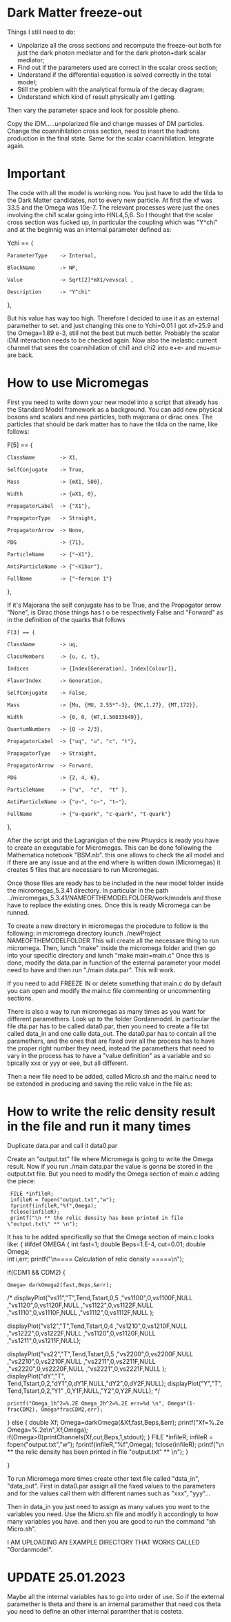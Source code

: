 # Dark Matter freeze-out

Things I still need to do:
- Unpolarize all the cross sections and recompute the freeze-out both for just the dark photon mediator and for the dark photon+dark scalar mediator;
- Find out if the parameters used are correct in the scalar cross section;
- Understand if the differential equation is solved correctly in the total model;
- Still the problem with the analytical formula of the decay diagram;
- Understand which kind of result physically am I getting.

Then vary the parameter space and look for possible pheno.

Copy the iDM.....unpolarized file and change masses of DM particles. Change the coannihilation cross section, need to insert the hadrons production in the final state. Same for the scalar coannihilation. Integrate again.




# Important
The code with all the model is working now. You just have to add the tilda to the Dark Matter candidates, not to every new particle.
At first the xf was 33.5 and the Omega was 10e-7. The relevant processes were just the ones involving the chi1 scalar going into HNL4,5,6. 
So I thought that the scalar cross section was fucked up, in particular the coupling which was "Y^chi" and at the beginnig was an internal parameter defined as:

 Ychi == {
 
    ParameterType    -> Internal, 
    
    BlockName        -> NP,
    
    Value            -> Sqrt[2]*mX1/vevscal ,
    
    Description      -> "Y^chi"
    
  }, 
  
But his value has way too high. Therefore I decided to use it as an external paramether to set. and just changing this one to Ychi=0.01 I got xf=25.9 and the Omega=1.89 e-3, still not the best but much better.
Probably the scalar iDM interaction needs to be checked again. Now also the inelastic current channel that sees the coannihilation of chi1 and chi2 into e+e- and mu+mu- are back.




# How to use Micromegas
First you need to write down your new model into a script that already has the Standard Model framework as a background. You can add new physical bosons and scalars and new particles, both majorana or dirac ones. The particles that should be dark matter has to have the tilda on the name, like follows:
 
 F[5] == {                               
  
    ClassName        -> X1,
    
    SelfConjugate    -> True,
    
    Mass             -> {mX1, 500},
    
    Width            -> {wX1, 0},
    
    PropagatorLabel  -> {"X1"},
    
    PropagatorType   -> Straight,
    
    PropagatorArrow  -> None,
    
    PDG              -> {71},
    
    ParticleName     -> {"~X1"},
    
    AntiParticleName -> {"~X1bar"},
    
    FullName         -> {"~fermion 1"}
    
  }, 
  
  If it's Majorana the self conjugate has to be True, and the Propagator arrow "None", is Dirac those things has t o be respectively False and "Forward" as in the definition of the quarks that follows
  
    F[3] == {
    
    ClassName        -> uq,
    
    ClassMembers     -> {u, c, t},
    
    Indices          -> {Index[Generation], Index[Colour]},
    
    FlavorIndex      -> Generation,
    
    SelfConjugate    -> False,
    
    Mass             -> {Mu, {MU, 2.55*^-3}, {MC,1.27}, {MT,172}},
    
    Width            -> {0, 0, {WT,1.50833649}},
    
    QuantumNumbers   -> {Q -> 2/3},
    
    PropagatorLabel  -> {"uq", "u", "c", "t"},
    
    PropagatorType   -> Straight,
    
    PropagatorArrow  -> Forward,
    
    PDG              -> {2, 4, 6}, 
    
    ParticleName     -> {"u",  "c",  "t" },
    
    AntiParticleName -> {"u~", "c~", "t~"},
    
    FullName         -> {"u-quark", "c-quark", "t-quark"}
    
  },
  
  After the script and the Lagranigian of the new Phuysics is ready you have to create an exegutable for Micromegas. This can be done following the Mathematica notebook "BSM.nb". this one allows to check the all model and if there are any issue and at the end where is written down (Micromegas) it creates 5 files that are necessare to run Micromegas. 
  
Once those files are ready has to be included in the new model folder inside the micromegas_5.3.41 directory. In particular in the path ../micromegas_5.3.41/NAMEOFTHEMODELFOLDER/work/models and those have to replace the existing ones. Once this is ready Micromega can be runned.

To create a new directory in micromegas the procedure to follow is the following:
in micromega directory lounch ./newProject NAMEOFTHEMODELFOLDER
This will create all the necessare thing to run micromega.
Then, lunch "make" inside the micromega folder and then go into your specific directory and lunch "make main=main.c"
Once this is done, modify the data.par in function of the esternal parameter your model need to have and then run "./main data.par". This will work.

If you need to add FREEZE IN or delete something that main.c do by default you can open and modify the main.c file commenting or uncommenting sections.

There is also a way to run micromegas as many times as you want for different paramethers. Look up to the folder Gordanmodel. In particular the file dta.par has to be called data0.par, then you need to create a file txt called data_in and one calle data_out. The data0.par has to contain all the paramethers, and the ones that are fixed over all the process has to have the proper right number they need, instead the paramethers that need to vary in the process has to have a "value definition" as a variable and so tipically xxx or yyy or eee, but all different.

Then a new file need to be added, called Micro.sh and the main.c need to be extended in producing and saving the relic value in the file as:

# How to write the relic density result in the file and run it many times

Duplicate data.par and call it data0.par

Create an "output.txt" file where Micromega is going to write the Omega result. Now if you run ./main data.par the value is gonna be stored in the output.txt file. But you need to modify the Omega section of main.c adding the piece:

     FILE *infileR;
     infileR = fopen("output.txt","w");
     fprintf(infileR,"%f",Omega);
     fclose(infileR);
     printf("\n ** the relic density has been printed in file \"output.txt\" ** \n");
     
It has to be added specifically so that the Omega section of main.c looks like:
{
#ifdef OMEGA
{ int fast=1;
  double Beps=1.E-4, cut=0.01;
  double Omega;  
  int i,err; 
  printf("\n==== Calculation of relic density =====\n");   

  if(CDM1 && CDM2) 
  {
  
    Omega= darkOmega2(fast,Beps,&err);

/*
  displayPlot("vs11","T",Tend,Tstart,0,5
      ,"vs1100",0,vs1100F,NULL
      ,"vs1120",0,vs1120F,NULL
      ,"vs1122",0,vs1122F,NULL
      ,"vs1110",0,vs1110F,NULL
      ,"vs1112",0,vs1112F,NULL
      );
      
  displayPlot("vs12","T",Tend,Tstart,0,4
             ,"vs1210",0,vs1210F,NULL
             ,"vs1222",0,vs1222F,NULL
             ,"vs1120",0,vs1120F,NULL
             ,"vs1211",0,vs1211F,NULL);
                                
  displayPlot("vs22","T",Tend,Tstart,0,5
             ,"vs2200",0,vs2200F,NULL
             ,"vs2210",0,vs2210F,NULL
             ,"vs2211",0,vs2211F,NULL
             ,"vs2220",0,vs2220F,NULL
             ,"vs2221",0,vs2221F,NULL
             );
  displayPlot("dY","T",  Tend,Tstart,0,2,"dY1",0,dY1F,NULL,"dY2",0,dY2F,NULL);
  displayPlot("Y","T",   Tend,Tstart,0,2,"Y1" ,0,Y1F,NULL,"Y2",0,Y2F,NULL);
*/                                
      
       
    printf("Omega_1h^2=%.2E Omega_2h^2=%.2E err=%d \n", Omega*(1-fracCDM2), Omega*fracCDM2,err);
  } else
  {  double Xf;
     Omega=darkOmega(&Xf,fast,Beps,&err);
     printf("Xf=%.2e Omega=%.2e\n",Xf,Omega);
     if(Omega>0)printChannels(Xf,cut,Beps,1,stdout);
  }
     FILE *infileR;
     infileR = fopen("output.txt","w");
     fprintf(infileR,"%f",Omega);
     fclose(infileR);
     printf("\n ** the relic density has been printed in file \"output.txt\" ** \n");
}

}




To run Micromega more times create other text file called "data_in", "data_out". First in data0.par assign all the fixed values to the parameters and for the values call them with different names such as "xxx", "yyy"... 

Then in data_in you just need to assign as many values you want to the variables you need. Use the Micro.sh file and modify it accordingly to how many variables you have. and then you are good to run the command "sh Micro.sh".

I AM UPLOADING AN EXAMPLE DIRECTORY THAT WORKS CALLED "Gordanmodel".





# UPDATE 25.01.2023

Maybe all the internal variables has to go into order of use. So if the external paramether is theta and there is an internal paramether that need cos theta you need to define an other internal paramther that is costeta. 
